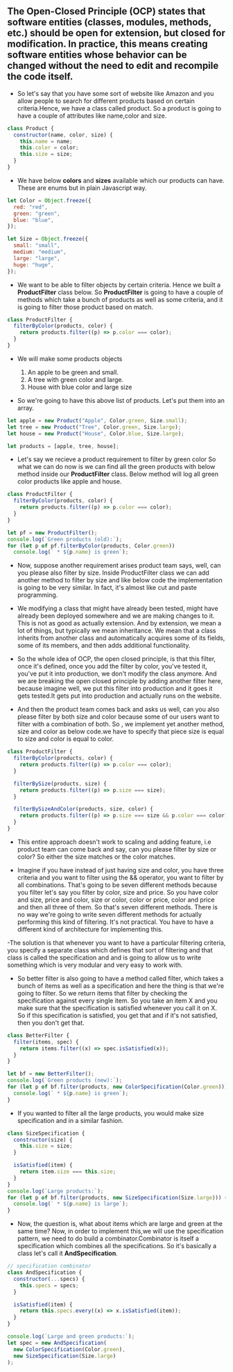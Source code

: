 ## The Open-Closed Principle (OCP) states that software entities (classes, modules, methods, etc.) should be open for extension, but closed for modification. In practice, this means creating software entities whose behavior can be changed without the need to edit and recompile the code itself.

- So let's say that you have some sort of website like Amazon and you allow people to search for different products based on certain criteria.Hence, we have a class called product. So a product is going to have a couple of attributes like name,color and size.

```javascript
class Product {
  constructor(name, color, size) {
    this.name = name;
    this.color = color;
    this.size = size;
  }
}
```

- We have below **colors** and **sizes** available which our products can have. These are enums but in plain Javascript way.

```javascript
let Color = Object.freeze({
  red: "red",
  green: "green",
  blue: "blue",
});

let Size = Object.freeze({
  small: "small",
  medium: "medium",
  large: "large",
  huge: "huge",
});
```

- We want to be able to filter objects by certain criteria. Hence we built a **ProductFilter** class below. So **ProductFilter** is going to have a couple of methods which take a bunch of products as well as some criteria, and it is going to filter those product based on match.

```javascript
class ProductFilter {
  filterByColor(products, color) {
    return products.filter((p) => p.color === color);
  }
}
```

- We will make some products objects

  1. An apple to be green and small.
  2. A tree with green color and large.
  3. House with blue color and large size

- So we're going to have this above list of products. Let's put them into an array.

```javascript
let apple = new Product("Apple", Color.green, Size.small);
let tree = new Product("Tree", Color.green, Size.large);
let house = new Product("House", Color.blue, Size.large);

let products = [apple, tree, house];
```

- Let's say we recieve a product requirement to filter by green color So what we can do now is we can find all the green products with below method inside our **ProductFilter** class. Below method will log all green color products like apple and house.

```javascript
class ProductFilter {
  filterByColor(products, color) {
    return products.filter((p) => p.color === color);
  }
}

let pf = new ProductFilter();
console.log(`Green products (old):`);
for (let p of pf.filterByColor(products, Color.green))
  console.log(` * ${p.name} is green`);
```

- Now, suppose another requirement arises product team says, well, can you please also filter by size. Inside ProductFilter class we can add another method to filter by size and like below code the implementation is going to be very similar. In fact, it's almost like cut and paste programming.

- <p>We modifying a class that might have already been tested, might have already been deployed somewhere and we are making changes to it. This is not as good as actually extension. And by extension, we mean a lot of things, but typically we mean inheritance. We mean that a class inherits from another class and automatically acquires some of its fields, some of its members, and then adds additional functionality. </p>

- So the whole idea of OCP, the open closed principle, is that this filter, once it's defined, once you add the filter by color, you've tested it, you've put it into production, we don't modify the class anymore. And we are breaking the open closed principle by adding another filter here, because imagine well, we put this filter into production and it goes it gets tested.It gets put into production and actually runs on the website.

- And then the product team comes back and asks us well, can you also please filter by both size and color because some of our users want to filter with a combination of both. So , we implement yet another method, size and color as below code.we have to specify that piece size is equal to size and color is equal to color.

```javascript
class ProductFilter {
  filterByColor(products, color) {
    return products.filter((p) => p.color === color);
  }

  filterBySize(products, size) {
    return products.filter((p) => p.size === size);
  }

  filterBySizeAndColor(products, size, color) {
    return products.filter((p) => p.size === size && p.color === color);
  }
}
```

- This entire approach doesn't work to scaling and adding feature, i.e product team can come back and say, can you please filter by size or color? So either the size matches or the color matches.

- Imagine if you have instead of just having size and color, you have three criteria and you want to filter using the && operator, you want to filter by all combinations. That's going to be seven different methods because you filter let's say you filter by color, size and price.
  So you have color and size, price and color, size or color, color or price, color and price and then all three of them. So that's seven different methods.
  There is no way we're going to write seven different methods for actually performing this kind of filtering.
  It's not practical.
  You have to have a different kind of architecture for implementing this.

-The solution is that whenever you want to have a particular filtering criteria, you specify a separate class which defines that sort of filtering and that class is called the specification and and is going to allow us to write something which is very modular and very easy to work with.

- So better filter is also going to have a method called filter, which takes a bunch of items as well as a specification and here the thing is that we're going to filter. So we return items that filter by checking the specification against every single item. So you take an item X and you make sure that the specification is satisfied whenever you call it on X. So if this specification is satisfied, you get that and if it's not satisfied, then you don't get that.

```javascript
class BetterFilter {
  filter(items, spec) {
    return items.filter((x) => spec.isSatisfied(x));
  }
}

let bf = new BetterFilter();
console.log(`Green products (new):`);
for (let p of bf.filter(products, new ColorSpecification(Color.green))) {
  console.log(` * ${p.name} is green`);
}
```

- If you wanted to filter all the large products, you would make size specification and in a similar fashion.

```javascript
class SizeSpecification {
  constructor(size) {
    this.size = size;
  }

  isSatisfied(item) {
    return item.size === this.size;
  }
}
console.log(`Large products:`);
for (let p of bf.filter(products, new SizeSpecification(Size.large))) {
  console.log(` * ${p.name} is large`);
}
```

- Now, the question is, what about items which are large and green at the same time? Now, in order to implement this,we will use the specification pattern, we need to do build a combinator.Combinator is itself a specification which combines all the specifications.
  So it's basically a class let's call it **AndSpecification**.

```javascript
// specification combinator
class AndSpecification {
  constructor(...specs) {
    this.specs = specs;
  }

  isSatisfied(item) {
    return this.specs.every((x) => x.isSatisfied(item));
  }
}

console.log(`Large and green products:`);
let spec = new AndSpecification(
  new ColorSpecification(Color.green),
  new SizeSpecification(Size.large)
);
```
